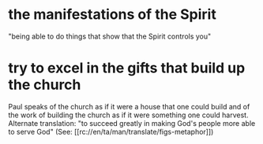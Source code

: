 # the manifestations of the Spirit

"being able to do things that show that the Spirit controls you"

# try to excel in the gifts that build up the church

Paul speaks of the church as if it were a house that one could build and of the work of building the church as if it were something one could harvest. Alternate translation: "to succeed greatly in making God's people more able to serve God" (See: [[rc://en/ta/man/translate/figs-metaphor]])

